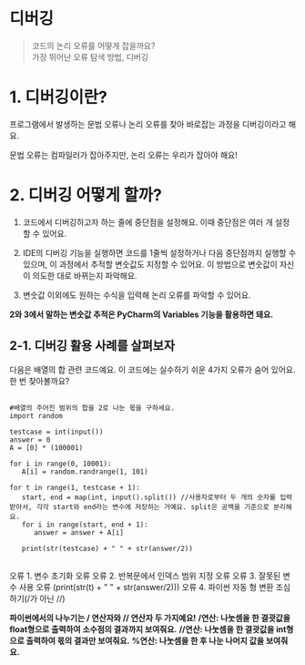 디버깅
================
> 코드의 논리 오류를 어떻게 잡을까요?  
> 가장 뛰어난 오류 탐색 방법, 디버깅

# 1. 디버깅이란?
프로그램에서 발생하는 문법 오류나 논리 오류를 찾아 바로잡는 과정을 디버깅이라고 해요.  

문법 오류는 컴파일러가 잡아주지만, 논리 오류는 우리가 잡아야 해요!

# 2. 디버깅 어떻게 할까?
1. 코드에서 디버깅하고자 하는 줄에 중단점을 설정해요. 이때 중단점은 여러 개 설정할 수 있어요.
   
2. IDE의 디버깅 기능을 실행하면 코드를 1줄씩 설정하거나 다음 중단점까지 실행할 수 있으며, 이 과정에서 추적할 변숫값도 지정할 수 있어요.
   이 방법으로 변숫값이 자신이 의도한 대로 바뀌는지 파악해요.
 
3. 변숫값 이외에도 원하는 수식을 입력해 논리 오류를 파악할 수 있어요.

**2와 3에서 말하는 변숫값 추적은 PyCharm의 Variables 기능을 활용하면 돼요.**

## 2-1. 디버깅 활용 사례를 살펴보자
다음은 배열의 합 관련 코드예요. 이 코드에는 실수하기 쉬운 4가지 오류가 숨어 있어요. 한 번 찾아볼까요?
<pre>
<code>
#배열의 주어진 범위의 합을 2로 나눈 몫을 구하세요.
import random

testcase = int(input())
answer = 0
A = [0] * (100001)

for i in range(0, 10001):
   A[i] = random.randrange(1, 101)

for t in range(1, testcase + 1):
   start, end = map(int, input().split()) //사용자로부터 두 개의 숫자를 입력받아서, 각각 start와 end라는 변수에 저장하는 거예요. split은 공백을 기준으로 분리해요.
   for i in range(start, end + 1):
      answer = answer + A[i]

   print(str(testcase) + " " + str(answer/2))
</code>
</pre>

오류 1. 변수 초기화 오류
오류 2. 반복문에서 인덱스 범위 지정 오류
오류 3. 잘못된 변수 사용 오류 (print(str(t) + " " + str(answer/2)))
오류 4. 파이썬 자동 형 변환 조심하기(/가 아닌 //)

**파이썬에서의 나누기는 / 연산자와 // 연산자 두 가지예요!**
**/연산: 나눗셈을 한 결괏값을 float형으로 출력하여 소수점의 결과까지 보여줘요.**
**//연산: 나눗셈을 한 결괏값을 int형으로 출력하여 몫의 결과만 보여줘요.**
**%연산: 나눗셈을 한 후 나눈 나머지 값을 보여줘요.**
